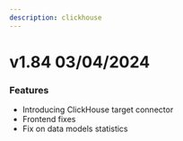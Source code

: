 ```yaml
---
description: clickhouse
---
```


# v1.84 03/04/2024

### Features

- Introducing ClickHouse target connector
- Frontend fixes
- Fix on data models statistics